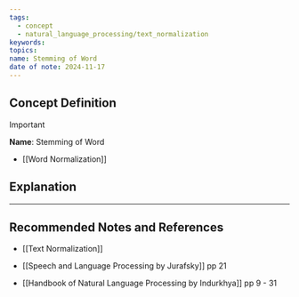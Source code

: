 ```yaml
---
tags:
  - concept
  - natural_language_processing/text_normalization
keywords: 
topics: 
name: Stemming of Word
date of note: 2024-11-17
---
```


## Concept Definition

>[!important]
>**Name**: Stemming of Word

- [[Word Normalization]]



## Explanation





-----------
##  Recommended Notes and References



- [[Text Normalization]]

- [[Speech and Language Processing by Jurafsky]] pp 21
- [[Handbook of Natural Language Processing by Indurkhya]] pp 9 - 31